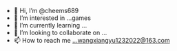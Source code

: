 - 👋 Hi, I’m @cheems689
- 👀 I’m interested in ...games
- 🌱 I’m currently learning ...
- 💞️ I’m looking to collaborate on ...
- 📫 How to reach me ...wangxiangyu1232022@163.com

<!---
cheems689/cheems689 is a ✨ special ✨ repository because its `README.md` (this file) appears on your GitHub profile.
You can click the Preview link to take a look at your changes.
--->
